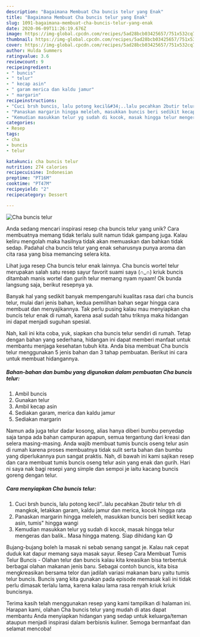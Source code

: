```yaml
---
description: "Bagaimana Membuat Cha buncis telur yang Enak"
title: "Bagaimana Membuat Cha buncis telur yang Enak"
slug: 1091-bagaimana-membuat-cha-buncis-telur-yang-enak
date: 2020-06-09T11:26:19.676Z
image: https://img-global.cpcdn.com/recipes/5ad28bcb03425657/751x532cq70/cha-buncis-telur-foto-resep-utama.jpg
thumbnail: https://img-global.cpcdn.com/recipes/5ad28bcb03425657/751x532cq70/cha-buncis-telur-foto-resep-utama.jpg
cover: https://img-global.cpcdn.com/recipes/5ad28bcb03425657/751x532cq70/cha-buncis-telur-foto-resep-utama.jpg
author: Hulda Summers
ratingvalue: 3.6
reviewcount: 9
recipeingredient:
- " buncis"
- " telur"
- " kecap asin"
- " garam merica dan kaldu jamur"
- " margarin"
recipeinstructions:
- "Cuci brsh buncis, lalu potong kecil&#34;..lalu pecahkan 2butir telur trh di mangkok, letakkan garam, kaldu jamur dan merica, kocok hingga rata"
- "Panaskan margarin hingga meleleh, masukkan buncis beri sedikit kecap asin, tumis&#34; hingga wangi"
- "Kemudian masukkan telur yg sudah di kocok, masak hingga telur mengeras dan balik.. Masa hingga mateng. Siap dihidang kan 😋"
categories:
- Resep
tags:
- cha
- buncis
- telur

katakunci: cha buncis telur 
nutrition: 274 calories
recipecuisine: Indonesian
preptime: "PT16M"
cooktime: "PT47M"
recipeyield: "2"
recipecategory: Dessert

---
```



![Cha buncis telur](https://img-global.cpcdn.com/recipes/5ad28bcb03425657/751x532cq70/cha-buncis-telur-foto-resep-utama.jpg)

Anda sedang mencari inspirasi resep cha buncis telur yang unik? Cara membuatnya memang tidak terlalu sulit namun tidak gampang juga. Kalau keliru mengolah maka hasilnya tidak akan memuaskan dan bahkan tidak sedap. Padahal cha buncis telur yang enak seharusnya punya aroma dan cita rasa yang bisa memancing selera kita.

Lihat juga resep Cha buncis telur enak lainnya. Cha buncis wortel telur merupakan salah satu resep sayur favorit suami saya (∩_∩) kriuk buncis ditambah manis wortel dan gurih telur memang nyam nyaam! Ok bunda langsung saja, berikut resepnya ya.

Banyak hal yang sedikit banyak mempengaruhi kualitas rasa dari cha buncis telur, mulai dari jenis bahan, kedua pemilihan bahan segar hingga cara membuat dan menyajikannya. Tak perlu pusing kalau mau menyiapkan cha buncis telur enak di rumah, karena asal sudah tahu triknya maka hidangan ini dapat menjadi suguhan spesial.


Nah, kali ini kita coba, yuk, siapkan cha buncis telur sendiri di rumah. Tetap dengan bahan yang sederhana, hidangan ini dapat memberi manfaat untuk membantu menjaga kesehatan tubuh kita. Anda bisa membuat Cha buncis telur menggunakan 5 jenis bahan dan 3 tahap pembuatan. Berikut ini cara untuk membuat hidangannya.

<!--inarticleads1-->

##### Bahan-bahan dan bumbu yang digunakan dalam pembuatan Cha buncis telur:

1. Ambil  buncis
1. Gunakan  telur
1. Ambil  kecap asin
1. Sediakan  garam, merica dan kaldu jamur
1. Sediakan  margarin


Namun ada juga telur dadar kosong, alias hanya diberi bumbu penyedap saja tanpa ada bahan campuran apapun, semua tergantung dari kreasi dan selera masing-masing. Anda wajib membuat tumis buncis oseng telur asin di rumah karena proses membuatnya tidak sulit serta bahan dan bumbu yang diperlukannya pun sangat praktis. Nah, di bawah ini kami sajikan resep dan cara membuat tumis buncis oseng telur asin yang enak dan gurih. Hari ni saya nak bagi resepi yang simple dan sempoi je iaitu kacang buncis goreng dengan telur. 

<!--inarticleads2-->

##### Cara menyiapkan Cha buncis telur:

1. Cuci brsh buncis, lalu potong kecil&#34;..lalu pecahkan 2butir telur trh di mangkok, letakkan garam, kaldu jamur dan merica, kocok hingga rata
1. Panaskan margarin hingga meleleh, masukkan buncis beri sedikit kecap asin, tumis&#34; hingga wangi
1. Kemudian masukkan telur yg sudah di kocok, masak hingga telur mengeras dan balik.. Masa hingga mateng. Siap dihidang kan 😋


Bujang-bujang boleh la masak ni sebab senang sangat je. Kalau nak cepat duduk kat dapur memang saya masak sayur. Resep Cara Membuat Tumis Telur Buncis - Olahan telur dan buncis kalau kita kreasikan bisa terbentuk berbagai olahan makanan jenis baru. Sebagai contoh buncis, kita bisa mengkreasikan bersama telor dan jadilah variasi makanan baru yaitu tumis telur buncis. Buncis yang kita gunakan pada episode memasak kali ini tidak perlu dimasak terlalu lama, karena kalau lama rasa renyah kriuk kriuk buncisnya. 

Terima kasih telah menggunakan resep yang kami tampilkan di halaman ini. Harapan kami, olahan Cha buncis telur yang mudah di atas dapat membantu Anda menyiapkan hidangan yang sedap untuk keluarga/teman ataupun menjadi inspirasi dalam berbisnis kuliner. Semoga bermanfaat dan selamat mencoba!
